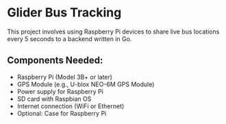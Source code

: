 # Glider Bus Tracking

This project involves using Raspberry Pi devices to share live bus locations every 5 seconds to a backend written in Go.

## Components Needed:
- Raspberry Pi (Model 3B+ or later)
- GPS Module (e.g., U-blox NEO-6M GPS Module)
- Power supply for Raspberry Pi
- SD card with Raspbian OS
- Internet connection (WiFi or Ethernet)
- Optional: Case for Raspberry Pi
